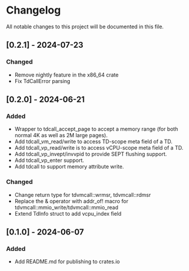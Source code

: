 # Changelog
All notable changes to this project will be documented in this file.

## [0.2.1] - 2024-07-23
### Changed
- Remove nightly feature in the x86_64 crate
- Fix TdCallError parsing

## [0.2.0] - 2024-06-21
### Added
- Wrapper to tdcall_accept_page to accept a memory range (for both normal 4K as well as 2M large pages).
- Add tdcall_vm_read/write to access TD-scope meta field of a TD.
- Add tdcall_vp_read/write is to access vCPU-scope meta field of a TD.
- Add tdcall_vp_invept/invvpid to provide SEPT flushing support.
- Add tdcall_vp_enter support.
- Add tdcall to support memory attribute write.

### Changed
- Change return type for tdvmcall::wrmsr, tdvmcall::rdmsr
- Replace the & operator with addr_of! macro for tdvmcall::mmio_write/tdvmcall::mmio_read
- Extend TdInfo struct to add vcpu_index field

## [0.1.0] - 2024-06-07
### Added
- Add README.md for publishing to crates.io
